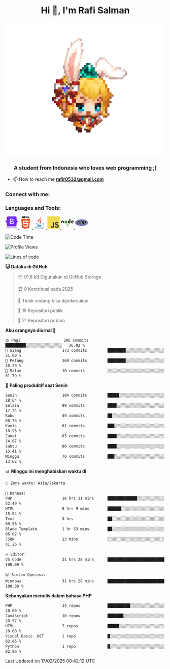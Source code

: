 <h1 align="center">Hi 👋, I'm Rafi Salman</h1>
<img src="img/lp.gif" /> 
<h3 align="center">A student from Indonesia who loves web programming ;)</h3>

- 📫 How to reach me **rafir0532@gmail.com**

<h3 align="left">Connect with me:</h3>
<p align="left">
</p>

<h3 align="left">Languages and Tools:</h3>
<p align="left"> <a href="https://getbootstrap.com" target="_blank" rel="noreferrer"> <img src="https://raw.githubusercontent.com/devicons/devicon/master/icons/bootstrap/bootstrap-plain-wordmark.svg" alt="bootstrap" width="40" height="40"/> </a> <a href="https://www.w3.org/html/" target="_blank" rel="noreferrer"> <img src="https://raw.githubusercontent.com/devicons/devicon/master/icons/html5/html5-original-wordmark.svg" alt="html5" width="40" height="40"/> </a> <a href="https://www.java.com" target="_blank" rel="noreferrer"> <img src="https://raw.githubusercontent.com/devicons/devicon/master/icons/java/java-original.svg" alt="java" width="40" height="40"/> </a> <a href="https://developer.mozilla.org/en-US/docs/Web/JavaScript" target="_blank" rel="noreferrer"> <img src="https://raw.githubusercontent.com/devicons/devicon/master/icons/javascript/javascript-original.svg" alt="javascript" width="40" height="40"/> </a> <a href="https://nodejs.org" target="_blank" rel="noreferrer"> <img src="https://raw.githubusercontent.com/devicons/devicon/master/icons/nodejs/nodejs-original-wordmark.svg" alt="nodejs" width="40" height="40"/> </a> <a href="https://www.php.net" target="_blank" rel="noreferrer"> <img src="https://raw.githubusercontent.com/devicons/devicon/master/icons/php/php-original.svg" alt="php" width="40" height="40"/> </a> </p>

<!--START_SECTION:waka-->
![Code Time](http://img.shields.io/badge/Code%20Time-324%20hrs%2049%20mins-blue)

![Profile Views](http://img.shields.io/badge/Profil%20dilihat-1-blue)

![Lines of code](https://img.shields.io/badge/Sejak%20Hello%20World%20aku%20telah%20menulis-1.7%20million%20baris%20kode-blue)

**🐱 Dataku di GitHub** 

> 📦 91.8 kB Digunakan di GitHub Storage 
 > 
> 🏆 8 Kontribusi pada 2025
 > 
> 🚫 Tidak sedang bisa dipekerjakan
 > 
> 📜 15 Repositori publik 
 > 
> 🔑 21 Repositori pribadi 
 > 
**Aku orangnya diurnal 🐤** 

```text
🌞 Pagi                   206 commits         █████████░░░░░░░░░░░░░░░░   36.92 % 
🌆 Siang                  173 commits         ████████░░░░░░░░░░░░░░░░░   31.00 % 
🌃 Petang                 169 commits         ████████░░░░░░░░░░░░░░░░░   30.29 % 
🌙 Malam                  10 commits          ░░░░░░░░░░░░░░░░░░░░░░░░░   01.79 % 
```
📅 **Paling produktif saat Senin** 

```text
Senin                    104 commits         █████░░░░░░░░░░░░░░░░░░░░   18.64 % 
Selasa                   99 commits          ████░░░░░░░░░░░░░░░░░░░░░   17.74 % 
Rabu                     49 commits          ██░░░░░░░░░░░░░░░░░░░░░░░   08.78 % 
Kamis                    61 commits          ███░░░░░░░░░░░░░░░░░░░░░░   10.93 % 
Jumat                    83 commits          ████░░░░░░░░░░░░░░░░░░░░░   14.87 % 
Sabtu                    86 commits          ████░░░░░░░░░░░░░░░░░░░░░   15.41 % 
Minggu                   76 commits          ███░░░░░░░░░░░░░░░░░░░░░░   13.62 % 
```


📊 **Minggu ini menghabiskan waktu di** 

```text
🕑︎ Zona waktu: Asia/Jakarta

💬 Bahasa: 
PHP                      16 hrs 31 mins      █████████████░░░░░░░░░░░░   52.49 % 
HTML                     8 hrs 9 mins        ██████░░░░░░░░░░░░░░░░░░░   25.94 % 
Text                     3 hrs               ██░░░░░░░░░░░░░░░░░░░░░░░   09.58 % 
Blade Template           1 hr 53 mins        ██░░░░░░░░░░░░░░░░░░░░░░░   06.02 % 
JSON                     23 mins             ░░░░░░░░░░░░░░░░░░░░░░░░░   01.26 % 

🔥 Editor: 
VS Code                  31 hrs 28 mins      █████████████████████████   100.00 % 

💻 Sistem Operasi: 
Windows                  31 hrs 28 mins      █████████████████████████   100.00 % 
```

**Kebanyakan menulis dalam bahasa PHP** 

```text
PHP                      14 repos            ██████████░░░░░░░░░░░░░░░   40.00 % 
JavaScript               10 repos            ███████░░░░░░░░░░░░░░░░░░   28.57 % 
HTML                     7 repos             █████░░░░░░░░░░░░░░░░░░░░   20.00 % 
Visual Basic .NET        1 repo              █░░░░░░░░░░░░░░░░░░░░░░░░   02.86 % 
Python                   1 repo              █░░░░░░░░░░░░░░░░░░░░░░░░   02.86 % 
```




 Last Updated on 17/02/2025 00:42:12 UTC
<!--END_SECTION:waka-->
